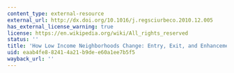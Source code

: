 ```yaml
---
content_type: external-resource
external_url: http://dx.doi.org/10.1016/j.regsciurbeco.2010.12.005
has_external_license_warning: true
license: https://en.wikipedia.org/wiki/All_rights_reserved
status: ''
title: 'How Low Income Neighborhoods Change: Entry, Exit, and Enhancement'
uid: eaab4fe8-8241-4a21-b9de-e60a1ee7b5f5
wayback_url: ''
---
```

